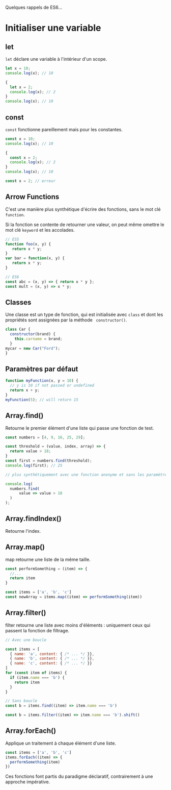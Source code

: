 Quelques rappels de ES6...

# Initialiser une variable

## let
`let` déclare une variable à l'intérieur d'un scope.

```js
let x = 10;
console.log(x); // 10

{
  let x = 2;
  console.log(x); // 2
}
console.log(x); // 10
```

## const
`const` fonctionne pareillement mais pour les constantes. 

```js
const x = 10;
console.log(x); // 10

{
  const x = 2;
  console.log(x); // 2
}
console.log(x); // 10

const x = 2; // erreur
```

## Arrow Functions
C'est une manière plus synthétique d'écrire des fonctions, sans le mot clé `function`.

Si la fonction se contente de retourner une valeur, on peut même omettre le
mot clé `keyword` et les accolades.

```js
// ES5
function foo(x, y) {
   return x * y;
}
var bar = function(x, y) {
   return x * y;
}

// ES6
const abc = (x, y) => { return x * y };
const mult = (x, y) => x * y;
```


## Classes

Une classe est un type de fonction, qui est initialisée avec `class` et dont les propriétés sont assignées par la méthode `
constructor()`.

```js
class Car {
  constructor(brand) {
    this.carname = brand;
  }
mycar = new Car("Ford");
}
```


## Paramètres par défaut

```js
function myFunction(x, y = 10) {
  // y is 10 if not passed or undefined
  return x + y;
}
myFunction(5); // will return 15
```

## Array.find()

Retourne le premier élément d'une liste qui passe une fonction de test.

```js
const numbers = [4, 9, 16, 25, 29];

const threshold = (value, index, array) => {
  return value > 18;
}
const first = numbers.find(threshold);
console.log(first); // 25

// plus synthétiquement avec une fonction anonyme et sans les paramètres inutilisées :

console.log(
  numbers.find(
	  value => value > 18 
  )
);

```

## Array.findIndex()

Retourne l'index.

## Array.map()

map retourne une liste de la même taille.


```js
const performSomething = (item) => {
  //...
  return item
}

const items = ['a', 'b', 'c']
const newArray = items.map((item) => performSomething(item))
```
## Array.filter()

filter retourne une liste avec moins d'éléments : uniquement ceux qui passent la fonction de filtrage.

```js
// Avec une boucle

const items = [
  { name: 'a', content: { /* ... */ }},
  { name: 'b', content: { /* ... */ }},
  { name: 'c', content: { /* ... */ }}
]
for (const item of items) {
  if (item.name === 'b') {
    return item
  }
}

// Sans boucle
const b = items.find((item) => item.name === 'b')

const b = items.filter((item) => item.name === 'b').shift()

```

## Array.forEach()

Applique un traitement à chaque élément d'une liste.

```js
const items = ['a', 'b', 'c']
items.forEach((item) => {
  performSomething(item)
})
```

Ces fonctions font partis du paradigme déclaratif, contrairement à une approche impérative.

